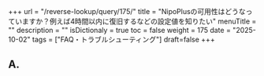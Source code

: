 +++
url = "/reverse-lookup/query/175/"
title = "NipoPlusの可用性はどうなっていますか？例えば4時間以内に復旧するなどの設定値を知りたい"
menuTitle = ""
description = ""
isDictionaly = true
toc = false
weight = 175
date = "2025-10-02"
tags = ["FAQ・トラブルシューティング"]
draft=false
+++

## A.
